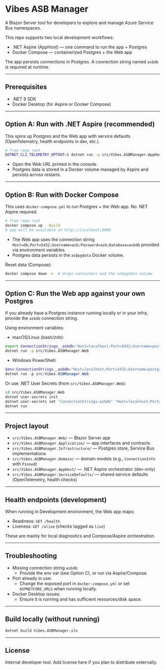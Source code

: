 # Vibes ASB Manager

A Blazor Server tool for developers to explore and manage Azure Service Bus namespaces.

This repo supports two local development workflows:

- .NET Aspire (AppHost) — one command to run the app + Postgres
- Docker Compose — containerized Postgres + the Web app

The app persists connections in Postgres. A connection string named `asbdb` is required at runtime.

---

## Prerequisites

- .NET 9 SDK
- Docker Desktop (for Aspire or Docker Compose)

---

## Option A: Run with .NET Aspire (recommended)

This spins up Postgres and the Web app with service defaults (OpenTelemetry, health endpoints in dev, etc.).

```bash
# from repo root
DOTNET_CLI_TELEMETRY_OPTOUT=1 dotnet run -p src/Vibes.ASBManager.AppHost
```

- Open the Web URL printed in the console.
- Postgres data is stored in a Docker volume managed by Aspire and persists across restarts.

---

## Option B: Run with Docker Compose

This uses `docker-compose.yml` to run Postgres + the Web app. No .NET Aspire required.

```bash
# from repo root
docker compose up --build
# app will be available at http://localhost:8080
```

- The Web app uses the connection string `Host=db;Port=5432;Username=asb;Password=asb;Database=asbdb` provided via environment variables.
- Postgres data persists in the `asbpgdata` Docker volume.

Reset data (Compose):

```bash
docker compose down -v  # drops containers and the asbpgdata volume
```

---

## Option C: Run the Web app against your own Postgres

If you already have a Postgres instance running locally or in your infra, provide the `asbdb` connection string.

Using environment variables:

- macOS/Linux (bash/zsh):

```bash
export ConnectionStrings__asbdb="Host=localhost;Port=5432;Username=postgres;Password=postgres;Database=asbdb"
dotnet run -p src/Vibes.ASBManager.Web
```

- Windows PowerShell:

```powershell
$env:ConnectionStrings__asbdb="Host=localhost;Port=5432;Username=postgres;Password=postgres;Database=asbdb"
dotnet run -p src/Vibes.ASBManager.Web
```

Or use .NET User Secrets (from `src/Vibes.ASBManager.Web`):

```bash
cd src/Vibes.ASBManager.Web
dotnet user-secrets init
dotnet user-secrets set "ConnectionStrings:asbdb" "Host=localhost;Port=5432;Username=postgres;Password=postgres;Database=asbdb"
dotnet run
```

---

## Project layout

- `src/Vibes.ASBManager.Web/` — Blazor Server app
- `src/Vibes.ASBManager.Application/` — app interfaces and contracts
- `src/Vibes.ASBManager.Infrastructure/` — Postgres store, Service Bus implementations
- `src/Vibes.ASBManager.Domain/` — domain models (e.g., `ConnectionInfo` with `Pinned`)
- `src/Vibes.ASBManager.AppHost/` — .NET Aspire orchestrator (dev-only)
- `src/Vibes.ASBManager.ServiceDefaults/` — shared service defaults (OpenTelemetry, health checks)

---

## Health endpoints (development)

When running in Development environment, the Web app maps:

- Readiness: `GET /health`
- Liveness: `GET /alive` (checks tagged as `live`)

These are mainly for local diagnostics and Compose/Aspire orchestration.

---

## Troubleshooting

- Missing connection string `asbdb`:
  - Provide the env var (see Option C), or run via Aspire/Compose.
- Port already in use:
  - Change the exposed port in `docker-compose.yml` or set `ASPNETCORE_URLS` when running locally.
- Docker Desktop issues:
  - Ensure it is running and has sufficient resources/disk space.

---

## Build locally (without running)

```bash
dotnet build Vibes.ASBManager.sln
```

---

## License

Internal developer tool. Add license here if you plan to distribute externally.
